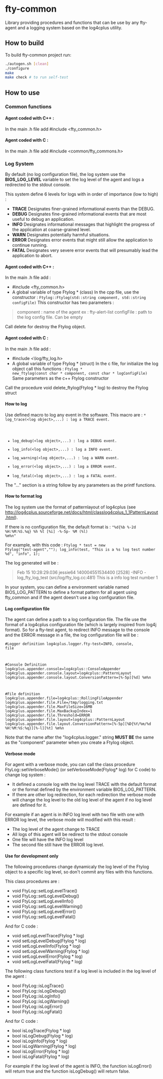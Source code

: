 # fty-common
Library providing procedures and functions that can be use by any fty-agent and
a logging system based on the log4cplus utility. 

## How to build
To build fty-common project run:
```bash
./autogen.sh [clean]
./configure
make
make check # to run self-test
```
## How to use
### Common functions
#### Agent coded with C++ : 
In the main .h file add #include \<fty_common.h\> 

#### Agent coded with C : 
In the main .h file add #include \<common/fty_commons.h\> 

### Log System
By default (no log configuration file), the log system use the **BIOS_LOG_LEVEL** variable to set the log level of the agent
and logs a redirected to the stdout console.

This system define 6 levels for logs with in order of importance  (low to high) : 
* **TRACE** Designates finer-grained informational events than the DEBUG.
* **DEBUG** Designates fine-grained informational events that are most useful to debug an application.
* **INFO**  Designates informational messages that highlight the progress of the application at coarse-grained level.
* **WARN**  Designates potentially harmful situations.
* **ERROR** Designates error events that might still allow the application to continue running.
* **FATAL** Designates very severe error events that will presumably lead the application to abort.


#### Agent coded with C++ : 
In the main .h file add : 
* #include <fty_common.h>
* A global variable of type Ftylog * (class)
In the cpp file, use the constructor : 
<code>Ftylog::Ftylog(std::string component, std::string configFile)</code>
This constructor  has two parameters : 
>component : name of the agent ex : fty-alert-list
>configFile : path to the log config file. Can be empty

Call delete for destroy the Ftylog object.

#### Agent coded with C : 
In the main .h file add : 
* #include <\log/fty_log.h\>
* A global variable of type Ftylog * (struct)
In the c file, for initialize the log object call this functions :
<code>Ftylog * new_ftylog(const char * component, const char * logConfigFile)</code>
Same parameters as the c++ Ftylog constructor

Call the procedure void delete_ftylog(Ftylog * log)  to destroy the Ftylog struct

#### How to log
Use defined macro to log any event in the software. 
This macro are : 
<code>* log_trace(\<log object\>,...)   : log a TRACE event.
* log_debug(\<log object\>,...)   : log a DEBUG event. 
* log_info(\<log object\>,...)    : log a INFO event.
* log_warning(\<log object\>,...) : log a WARN event.
* log_error(\<log object\>,...)   : log a ERROR event.
* log_fatal(\<log object\>,...)   : log a FATAL event.</code>

The "..." section is a string follow by any parameters as the printf functions.

#### How to format log
The log system use the format of patternlayout of log4cplus (see http://log4cplus.sourceforge.net/docs/html/classlog4cplus_1_1PatternLayout.html).

If there is no configuration file, the default format is :
<code>"%d{%b %-2d %H:%M:%S.%q} %h %t [%i] -%-5p- %M (%l) %m%n"</code>

For example, with this code :
<code>Ftylog * test = new Ftylog("test-agent","");
log_info(test, "This is a %s log test number %d", "info", 1);</code>

The log generated will be : 
>Feb 15 10:28:29.036 jessie64 140004551534400 [2528] -INFO - log_fty_log_test (src/log/fty_log.cc:481) This is a info log test number 1 

In your system, you can define a environment variable named BIOS_LOG_PATTERN to define
a format pattern for all agent using fty_common and if the agent doesn't use a log configuration file.

#### Log configuration file
The agent can define a path to a log configuration file. The file use the format of a log4cplus configuration file (which is largely inspired from log4j format).
So for a fty-test agent, to redirect INFO message to the console and the ERROR message in a file, 
the log configuration file will be : 

<code>#Logger definition
log4cplus.logger.fty-test=INFO, console, file

 #Console Definition
log4cplus.appender.console=log4cplus::ConsoleAppender
log4cplus.appender.console.layout=log4cplus::PatternLayout
log4cplus.appender.console.layout.ConversionPattern=[%-5p][%d] %m%n

 #File definition
log4cplus.appender.file=log4cplus::RollingFileAppender
log4cplus.appender.file.File=/tmp/logging.txt
log4cplus.appender.file.MaxFileSize=16MB
log4cplus.appender.file.MaxBackupIndex=1
log4cplus.appender.file.Threshold=ERROR
log4cplus.appender.file.layout=log4cplus::PatternLayout
log4cplus.appender.file.layout.ConversionPattern=[%-5p][%D{%Y/%m/%d %H:%M:%S:%q}][%-l][%t] %m%n</code>

Note that the name after the "log4cplus.logger." string **MUST BE** the same as the "component"
parameter when you create a Ftylog object.

#### Verbose mode
For agent with a verbose mode, you can call the class procedure FtyLog::setVerboseMode()
(or setVerboseMode(Ftylog* log) for C code) to change log system : 

* It defined a console log with the log level TRACE with the default format or 
    the format defined by the environment variable BIOS_LOG_PATTERN.
* If there are other log redirection, for each redirection the verbose mode will change 
    the log level to the old log level of the agent if no log level are defined for it.

For example if an agent is in INFO log level with two file with one with ERROR log level, the verbose mode will modified with this result : 
* The log level of the agent change to TRACE
* All logs of this agent will be redirect to the stdout console
* One file will have the INFO log level
* The second file still have the ERROR log level.

#### Use for development only 
The following procedures change dynamicaly the log level of the Ftylog object to a specific log level, so don't commit any files with this functions.

This class procedures are : 
* void FtyLog::setLogLevelTrace()
* void FtyLog::setLogLevelDebug()
* void FtyLog::setLogLevelInfo()
* void FtyLog::setLogLevelWarning()
* void FtyLog::setLogLevelError()
* void FtyLog::setLogLevelFatal()

And for C code : 
* void setLogLevelTrace(Ftylog * log)
* void setLogLevelDebug(Ftylog * log)
* void setLogLevelInfo(Ftylog * log)
* void setLogLevelWarning(Ftylog * log)
* void setLogLevelError(Ftylog * log)
* void setLogLevelFatal(Ftylog * log)

The following class functions test if a log level is included in the log level of the agent :
* bool FtyLog::isLogTrace()
* bool FtyLog::isLogDebug()
* bool FtyLog::isLogInfo()
* bool FtyLog::isLogWarning()
* bool FtyLog::isLogError()
* bool FtyLog::isLogFatal()

And for C code : 
* bool isLogTrace(Ftylog * log)
* bool isLogDebug(Ftylog * log)
* bool isLogInfo(Ftylog * log)
* bool isLogWarning(Ftylog * log)
* bool isLogError(Ftylog * log)
* bool isLogFatal(Ftylog * log)

For example if the log level of the agent is INFO, the function isLogError() will return true and the function isLogDebug() will return false.